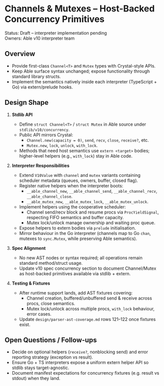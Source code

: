 # Channels & Mutexes – Host-Backed Concurrency Primitives

Status: Draft – interpreter implementation pending  
Owners: Able v10 interpreter team

## Overview
- Provide first-class `Channel<T>` and `Mutex` types with Crystal-style APIs.
- Keep Able surface syntax unchanged; expose functionality through standard library structs.
- Implement the semantics natively inside each interpreter (TypeScript + Go) via extern/prelude hooks.

## Design Shape
1. **Stdlib API**
   - Define `struct Channel<T>` / `struct Mutex` in Able source under `stdlib/v10/concurrency`.
   - Public API mirrors Crystal:
     - `Channel.new(capacity = 0)`, `send`, `recv`, `close`, `receive?`, etc.
     - `Mutex.new`, `lock`, `unlock`, `with_lock`.
   - Methods that need host semantics use `extern <target>` bodies; higher-level helpers (e.g., `with_lock`) stay in Able code.

2. **Interpreter Responsibilities**
   - Extend `V10Value` with `channel` and `mutex` variants containing scheduler metadata (queues, owners, buffer, closed flag).
   - Register native helpers when the interpreter boots:
     - `__able_channel_new`, `__able_channel_send`, `__able_channel_recv`, `__able_channel_close`.
     - `__able_mutex_new`, `__able_mutex_lock`, `__able_mutex_unlock`.
   - Implement helpers using the cooperative scheduler:
     - Channel send/recv block and resume procs via `ProcYieldSignal`, respecting FIFO semantics and buffer capacity.
     - Mutex lock/unlock manage ownership and waiting proc queue.
   - Expose helpers to extern bodies via `prelude` initialisation.
   - Mirror behaviour in the Go interpreter (channels map to Go `chan`, mutexes to `sync.Mutex`, while preserving Able semantics).

3. **Spec Alignment**
   - No new AST nodes or syntax required; all operations remain standard method/struct usage.
   - Update v10 spec concurrency section to document Channel/Mutex as host-backed primitives available via stdlib + extern.

4. **Testing & Fixtures**
   - After runtime support lands, add AST fixtures covering:
     - Channel creation, buffered/unbuffered send & receive across procs, close semantics.
     - Mutex lock/unlock across multiple procs, `with_lock` behaviour, error cases.
   - Update `design/parser-ast-coverage.md` rows 121–122 once fixtures exist.

## Open Questions / Follow-ups
- Decide on optional helpers (`receive?`, nonblocking send) and error reporting strategy (exception vs result).
- Ensure Go + TS interpreters expose a uniform extern helper API so stdlib stays target-agnostic.
- Document manifest expectations for concurrency fixtures (e.g. result vs stdout) when they land.

